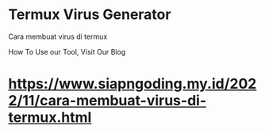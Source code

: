 # Termux Virus Generator
Cara membuat virus di termux

How To Use our Tool, Visit Our Blog

# https://www.siapngoding.my.id/2022/11/cara-membuat-virus-di-termux.html

